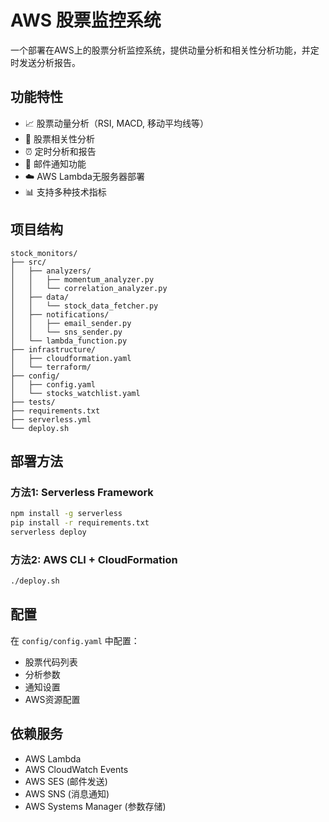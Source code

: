 # AWS 股票监控系统

一个部署在AWS上的股票分析监控系统，提供动量分析和相关性分析功能，并定时发送分析报告。

## 功能特性

- 📈 股票动量分析（RSI, MACD, 移动平均线等）
- 🔗 股票相关性分析
- ⏰ 定时分析和报告
- 📧 邮件通知功能
- ☁️ AWS Lambda无服务器部署
- 📊 支持多种技术指标

## 项目结构

```
stock_monitors/
├── src/
│   ├── analyzers/
│   │   ├── momentum_analyzer.py
│   │   └── correlation_analyzer.py
│   ├── data/
│   │   └── stock_data_fetcher.py
│   ├── notifications/
│   │   ├── email_sender.py
│   │   └── sns_sender.py
│   └── lambda_function.py
├── infrastructure/
│   ├── cloudformation.yaml
│   └── terraform/
├── config/
│   ├── config.yaml
│   └── stocks_watchlist.yaml
├── tests/
├── requirements.txt
├── serverless.yml
└── deploy.sh
```

## 部署方法

### 方法1: Serverless Framework
```bash
npm install -g serverless
pip install -r requirements.txt
serverless deploy
```

### 方法2: AWS CLI + CloudFormation
```bash
./deploy.sh
```

## 配置

在 `config/config.yaml` 中配置：
- 股票代码列表
- 分析参数
- 通知设置
- AWS资源配置

## 依赖服务

- AWS Lambda
- AWS CloudWatch Events
- AWS SES (邮件发送)
- AWS SNS (消息通知)
- AWS Systems Manager (参数存储)
